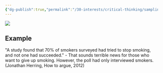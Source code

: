 ```yaml
---
{"dg-publish":true,"permalink":"/30-interests/critical-thinking/sampling-bias/"}
---
```



![](https://i.imgur.com/VPNFaWB.png)

## Example

"A study found that 70% of smokers surveyed had tried to stop smoking, and not one had succeeded." - That sounds terrible news for those who want to give up smoking. However, the poll had only interviewed smokers. (Jonathan Herring, How to argue, 2012)
